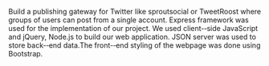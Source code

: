 Build  a  publishing  gateway for Twitter like sproutsocial or TweetRoost  where groups of users can post from a single account. Express framework was used for the implementation of our project. We used client-­‐side JavaScript and jQuery, Node.js	to build our web	application. JSON server was used	 to store back-­‐end data.The front-­‐end	 styling of the webpage was done using Bootstrap.
